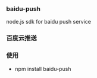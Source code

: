 ### baidu-push

node.js sdk for baidu push service

### 百度云推送

### 使用
* npm install baidu-push

```
```
